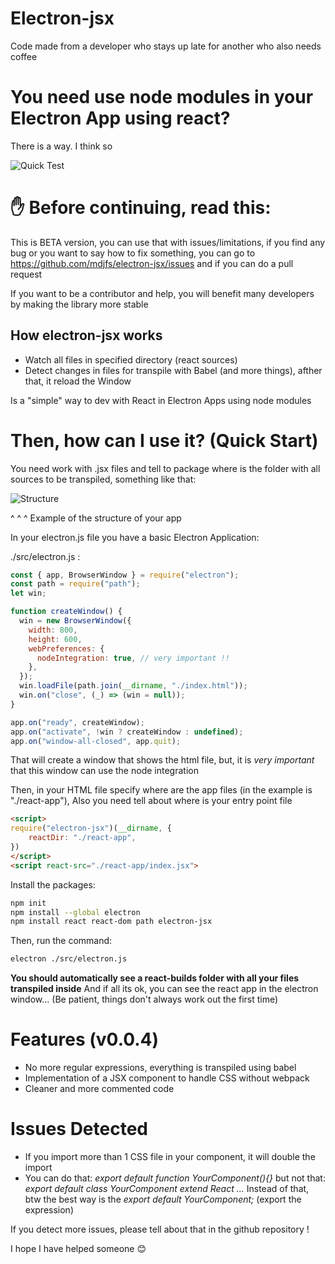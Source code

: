 # Electron-jsx

Code made from a developer who stays up late for another who also needs coffee

# You need use node modules in your Electron App using react?

There is a way. I think so

![Quick Test](https://imgur.com/gghhTif.gif)

# ✋ Before continuing, read this:

This is BETA version, you can use that with issues/limitations, if you find any bug or you want to say how to fix something, you can go to https://github.com/mdjfs/electron-jsx/issues and if you can do a pull request

If you want to be a contributor and help, you will benefit many developers by making the library more stable

## How electron-jsx works

- Watch all files in specified directory (react sources)
- Detect changes in files for transpile with Babel (and more things), afther that, it reload the Window

Is a "simple" way to dev with React in Electron Apps using node modules

# Then, how can I use it? (Quick Start)

You need work with .jsx files and tell to package where is the folder
with all sources to be transpiled, something like that:

![Structure](https://imgur.com/5bFdMML.jpg)

^ ^ ^ Example of the structure of your app

In your electron.js file you have a basic Electron Application:

./src/electron.js :

```javascript
const { app, BrowserWindow } = require("electron");
const path = require("path");
let win;

function createWindow() {
  win = new BrowserWindow({
    width: 800,
    height: 600,
    webPreferences: {
      nodeIntegration: true, // very important !!
    },
  });
  win.loadFile(path.join(__dirname, "./index.html"));
  win.on("close", (_) => (win = null));
}

app.on("ready", createWindow);
app.on("activate", !win ? createWindow : undefined);
app.on("window-all-closed", app.quit);
```

That will create a window that shows the html file, but, it is _very important_ that this window can use the node integration

Then, in your HTML file specify where are the app files (in the example is "./react-app"), Also you need tell about where is your entry point file

```html
<script>
require("electron-jsx")(__dirname, {
    reactDir: "./react-app",
})
</script>
<script react-src="./react-app/index.jsx">
```

Install the packages:

```bash
npm init
npm install --global electron
npm install react react-dom path electron-jsx
```

Then, run the command:

```bash
electron ./src/electron.js
```

**You should automatically see a react-builds folder with all your files transpiled inside**
And if all its ok, you can see the react app in the electron window... (Be patient, things don't always work out the first time)

# Features (v0.0.4)

- No more regular expressions, everything is transpiled using babel
- Implementation of a JSX component to handle CSS without webpack
- Cleaner and more commented code

# Issues Detected

- If you import more than 1 CSS file in your component, it will double the import
- You can do that: _export default function YourComponent(){}_
  but not that: _export default class YourComponent extend React ..._
  Instead of that, btw the best way is the _export default YourComponent;_ (export the expression)

If you detect more issues, please tell about that in the github repository !

I hope I have helped someone 😊
